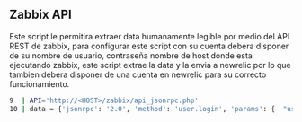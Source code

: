 ## Zabbix API

Este script le permitira extraer data humanamente legible por medio del API REST de zabbix, para configurar este script con su cuenta debera disponer de su nombre de usuario, contraseña nombre de host donde esta ejecutando zabbix, este script extrae la data y la envia a newrelic por lo que tambien debera disponer de una cuenta en newrelic para su correcto funcionamiento.
```sh
9  | API='http://<HOST>/zabbix/api_jsonrpc.php'
10 | data = {'jsonrpc': '2.0', 'method': 'user.login', 'params': {  "user": "<USERNAME>", "password": "<PASSWORD>"},"id": 1 }
```
